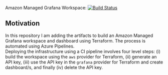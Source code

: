 
Amazon Managed Grafana Workspace:
[![Build Status](https://littlecoding.visualstudio.com/Project-03/_apis/build/status/kunduso.aws_managed_grafana_workspace_dashboard%20(1)?branchName=main)](https://littlecoding.visualstudio.com/Project-03/_build/latest?definitionId=30&branchName=main)
## Motivation
In this repository I am adding the artifacts to build an Amazon Managed Grafana workspace and dashboard using Terraform. The process is automated using Azure Pipelines.
<br />Deploying the infrastructure using a CI pipeline involves four level steps: (i) build the workspace using the `aws` provider for Terraform, (ii) generate an API key, (iii) use the API key in the `grafana` provider for Terraform and create dashboard/s, and finally (iv) delete the API key.

